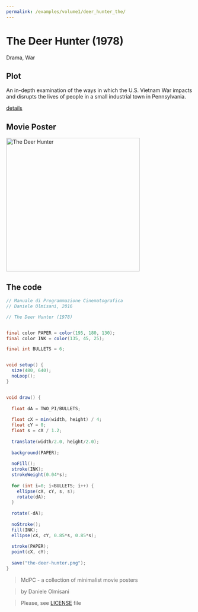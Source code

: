 ```yaml
---
permalink: /examples/volume1/deer_hunter_the/
---
```

# The Deer Hunter (1978)

Drama, War

## Plot
An in-depth examination of the ways in which the U.S. Vietnam War impacts and disrupts the lives of people in a small industrial town in Pennsylvania.

[details](https://www.imdb.com/title/tt0077416/)

## Movie Poster
<img src="the-deer-hunter.png"  width="360px" title="The Deer Hunter">


## The code
```java
// Manuale di Programmazione Cinematografica
// Daniele Olmisani, 2016

// The Deer Hunter (1978)


final color PAPER = color(195, 180, 130);
final color INK = color(135, 45, 25);

final int BULLETS = 6;


void setup() {
  size(480, 640);
  noLoop();
}


void draw() {
  
  float dA = TWO_PI/BULLETS;
  
  float cX = min(width, height) / 4;
  float cY = 0;
  float s = cX / 1.2;
  
  translate(width/2.0, height/2.0);
    
  background(PAPER);
  
  noFill();
  stroke(INK);
  strokeWeight(0.04*s);
  
  for (int i=0; i<BULLETS; i++) {
    ellipse(cX, cY, s, s);
    rotate(dA);
  }
  
  rotate(-dA);
  
  noStroke();
  fill(INK);
  ellipse(cX, cY, 0.85*s, 0.85*s);
  
  stroke(PAPER);
  point(cX, cY);
  
  save("the-deer-hunter.png");
}

```

> MdPC - a collection of minimalist movie posters

> by Daniele Olmisani

> Please, see [LICENSE](../../../LICENSE) file
